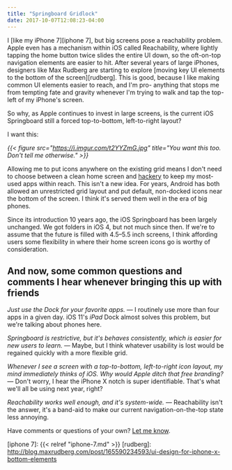 ```yaml
---
title: "Springboard Gridlock"
date: 2017-10-07T12:08:23-04:00
---
```


I [like my iPhone 7][iphone 7], but big screens pose a reachability problem. Apple even has a mechanism within iOS called Reachability, where lightly tapping the home button twice slides the entire UI down, so the oft-on-top navigation elements are easier to hit. After several years of large iPhones, designers like Max Rudberg are starting to explore [moving key UI elements to the bottom of the screen][rudberg]. This is good, because I like making common UI elements easier to reach, and I'm pro- anything that stops me from tempting fate and gravity whenever I'm trying to walk and tap the top-left of my iPhone's screen. 

So why, as Apple continues to invest in large screens, is the current iOS Springboard still a forced top-to-bottom, left-to-right layout? 

I want this: 

_{{< figure src="https://i.imgur.com/t2YYZmG.jpg" title="You want this too. Don't tell me otherwise." >}}_

Allowing me to put icons anywhere on the existing grid means I don't need to choose between a clean home screen and [hackery](http://david-smith.org/blog/2014/10/15/blank-icon-slots/) to keep my most-used apps within reach. This isn't a new idea. For years, Android has both allowed an unrestricted grid layout and put default, non-docked icons near the bottom of the screen. I think it's served them well in the era of big phones.

Since its introduction 10 years ago, the iOS Springboard has been largely unchanged. We got folders in iOS 4, but not much since then. If we're to assume that the future is filled with 4.5–5.5 inch screens, I think affording users some flexibility in where their home screen icons go is worthy of consideration.

## And now, some common questions and comments I hear whenever bringing this up with friends

*Just use the Dock for your favorite apps.* — I routinely use more than four apps in a given day. iOS 11's _iPad_ Dock almost solves this problem, but we're talking about phones here. 

*Springboard is restrictive, but it's behaves consistently, which is easier for new users to learn.* — Maybe, but I think whatever usability is lost would be regained quickly with a more flexible grid. 

*Whenever I see a screen with a top-to-bottom, left-to-right icon layout, my mind immediately thinks of iOS. Why would Apple ditch that free branding?* — Don't worry, I hear the iPhone X notch is super identifiable. That's what we'll all be using next year, right? 

*Reachability works well enough, and it's system-wide.* — Reachability isn't the answer, it's a band-aid to make our current navigation-on-the-top state less annoying. 

Have comments or questions of your own? [Let me know](/masthead).

[iphone 7]: {{< relref "iphone-7.md" >}}
[rudberg]: http://blog.maxrudberg.com/post/165590234593/ui-design-for-iphone-x-bottom-elements
